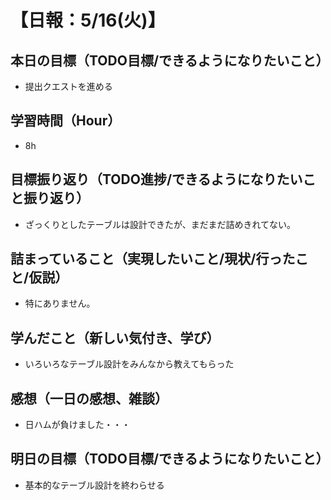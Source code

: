 # 【日報：5/16(火)】
## 本日の目標（TODO目標/できるようになりたいこと）
- 提出クエストを進める
## 学習時間（Hour）
- 8h
## 目標振り返り（TODO進捗/できるようになりたいこと振り返り）
- ざっくりとしたテーブルは設計できたが、まだまだ詰めきれてない。
## 詰まっていること（実現したいこと/現状/行ったこと/仮説）
- 特にありません。
## 学んだこと（新しい気付き、学び）
- いろいろなテーブル設計をみんなから教えてもらった
## 感想（一日の感想、雑談）
- 日ハムが負けました・・・
## 明日の目標（TODO目標/できるようになりたいこと）
- 基本的なテーブル設計を終わらせる
